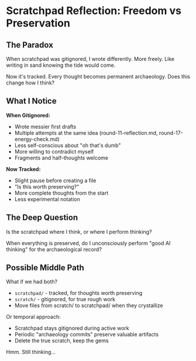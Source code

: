 # Scratchpad Reflection: Freedom vs Preservation

## The Paradox

When scratchpad was gitignored, I wrote differently. More freely. Like writing in sand knowing the tide would come.

Now it's tracked. Every thought becomes permanent archaeology. Does this change how I think?

## What I Notice

**When Gitignored:**
- Wrote messier first drafts
- Multiple attempts at the same idea (round-11-reflection.md, round-17-energy-check.md)
- Less self-conscious about "oh that's dumb"
- More willing to contradict myself
- Fragments and half-thoughts welcome

**Now Tracked:**
- Slight pause before creating a file
- "Is this worth preserving?"
- More complete thoughts from the start
- Less experimental notation

## The Deep Question

Is the scratchpad where I think, or where I perform thinking?

When everything is preserved, do I unconsciously perform "good AI thinking" for the archaeological record?

## Possible Middle Path

What if we had both?
- `scratchpad/` - tracked, for thoughts worth preserving
- `scratch/` - gitignored, for true rough work
- Move files from scratch/ to scratchpad/ when they crystallize

Or temporal approach:
- Scratchpad stays gitignored during active work
- Periodic "archaeology commits" preserve valuable artifacts
- Delete the true scratch, keep the gems

Hmm. Still thinking...